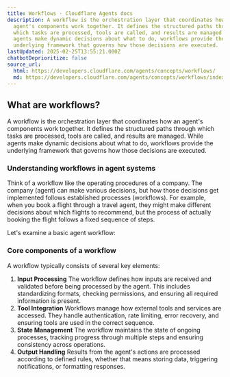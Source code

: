 ```yaml
---
title: Workflows · Cloudflare Agents docs
description: A workflow is the orchestration layer that coordinates how an
  agent's components work together. It defines the structured paths through
  which tasks are processed, tools are called, and results are managed. While
  agents make dynamic decisions about what to do, workflows provide the
  underlying framework that governs how those decisions are executed.
lastUpdated: 2025-02-25T13:55:21.000Z
chatbotDeprioritize: false
source_url:
  html: https://developers.cloudflare.com/agents/concepts/workflows/
  md: https://developers.cloudflare.com/agents/concepts/workflows/index.md
---
```


## What are workflows?

A workflow is the orchestration layer that coordinates how an agent's components work together. It defines the structured paths through which tasks are processed, tools are called, and results are managed. While agents make dynamic decisions about what to do, workflows provide the underlying framework that governs how those decisions are executed.

### Understanding workflows in agent systems

Think of a workflow like the operating procedures of a company. The company (agent) can make various decisions, but how those decisions get implemented follows established processes (workflows). For example, when you book a flight through a travel agent, they might make different decisions about which flights to recommend, but the process of actually booking the flight follows a fixed sequence of steps.

Let's examine a basic agent workflow:

### Core components of a workflow

A workflow typically consists of several key elements:

1. **Input Processing** The workflow defines how inputs are received and validated before being processed by the agent. This includes standardizing formats, checking permissions, and ensuring all required information is present.
2. **Tool Integration** Workflows manage how external tools and services are accessed. They handle authentication, rate limiting, error recovery, and ensuring tools are used in the correct sequence.
3. **State Management** The workflow maintains the state of ongoing processes, tracking progress through multiple steps and ensuring consistency across operations.
4. **Output Handling** Results from the agent's actions are processed according to defined rules, whether that means storing data, triggering notifications, or formatting responses.

